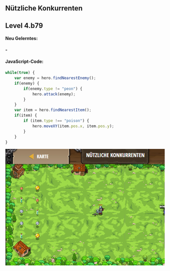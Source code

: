 ## **Nützliche Konkurrenten**
## Level 4.b79

#### Neu Gelerntes:
<b>-</b>

[comment]: <> (Was wurde gelernt und wie funktioniert die Technik?)

#### JavaScript-Code:
```js
while(true) {
    var enemy = hero.findNearestEnemy();
    if(enemy) {
        if(enemy.type != "peon") {
            hero.attack(enemy);
        }
    }
    var item = hero.findNearestItem();
    if(item) {
        if (item.type !== "poison") {
            hero.moveXY(item.pos.x, item.pos.y);
        }
    }
}
```
![image](lvl4_b79.png)
